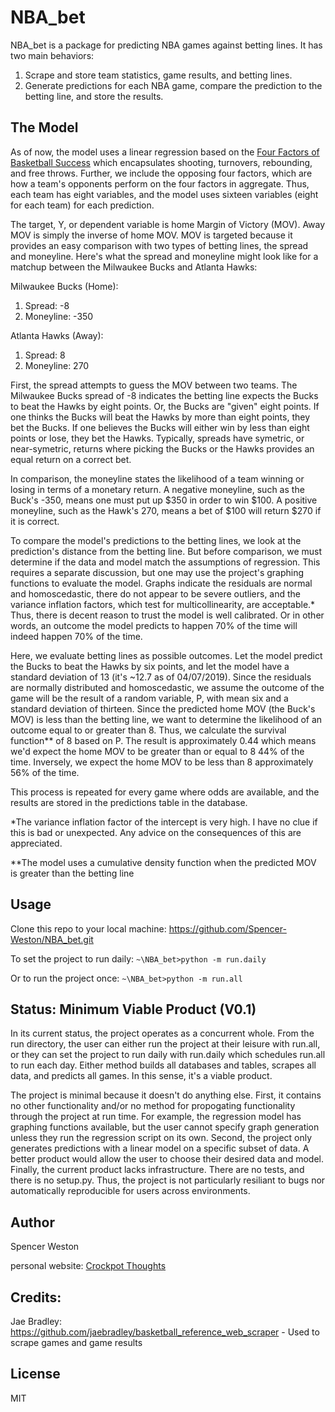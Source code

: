 # NBA_bet

NBA_bet is a package for predicting NBA games against betting lines. It has two main behaviors: 
1. Scrape and store team statistics, game results, and betting lines.
2. Generate predictions for each NBA game, compare the prediction to the betting line, and store the results.

## The Model
As of now, the model uses a linear regression based on the [Four Factors of Basketball Success](https://www.basketball-reference.com/about/factors.html) which encapsulates shooting, turnovers, rebounding, and free throws. Further, we include the opposing four factors, which are how a team's opponents perform on the four factors in aggregate. Thus, each team has eight variables, and the model uses sixteen variables (eight for each team) for each prediction. 

The target, Y, or dependent variable is home Margin of Victory (MOV). Away MOV is simply the inverse of home MOV. MOV is targeted because it provides an easy comparison with two types of betting lines, the spread and moneyline. Here's what the spread and moneyline might look like for a matchup between the Milwaukee Bucks and Atlanta Hawks:

Milwaukee Bucks (Home):
1. Spread: -8
2. Moneyline: -350

Atlanta Hawks (Away):
1. Spread: 8
2. Moneyline: 270

First, the spread attempts to guess the MOV between two teams. The Milwaukee Bucks spread of -8 indicates the betting line expects the Bucks to beat the Hawks by eight points. Or, the Bucks are "given" eight points. If one thinks the Bucks will beat the Hawks by more than eight points, they bet the Bucks. If one believes the Bucks will either win by less than eight points or lose, they bet the Hawks. Typically, spreads have symetric, or near-symetric, returns where picking the Bucks or the Hawks provides an equal return on a correct bet.

In comparison, the moneyline states the likelihood of a team winning or losing in terms of a monetary return. A negative moneyline, such as the Buck's -350, means one must put up $350 in order to win $100. A positive moneyline, such as the Hawk's 270, means a bet of $100 will return $270 if it is correct. 

To compare the model's predictions to the betting lines, we look at the prediction's distance from the betting line. But before comparison, we must determine if the data and model match the assumptions of regression. This requires a separate discussion, but one may use the project's graphing functions to evaluate the model. Graphs indicate the residuals are normal and homoscedastic, there do not appear to be severe outliers, and the variance inflation factors, which test for multicollinearity, are acceptable.* Thus, there is decent reason to trust the model is well calibrated. Or in other words, an outcome the model predicts to happen 70% of the time will indeed happen 70% of the time. 

Here, we evaluate betting lines as possible outcomes. Let the model predict the Bucks to beat the Hawks by six points, and let the model have a standard deviation of 13 (it's ~12.7 as of 04/07/2019). Since the residuals are normally distributed and homoscedastic, we assume the outcome of the game will be the result of a random variable, P, with mean six and a standard deviation of thirteen. Since the predicted home MOV (the Buck's MOV) is less than the betting line, we want to determine the likelihood of an outcome equal to or greater than 8. Thus, we calculate the survival function** of 8 based on P. The result is approximately 0.44 which means we'd expect the home MOV to be greater than or equal to 8 44% of the time. Inversely, we expect the home MOV to be less than 8 approximately 56% of the time. 

This process is repeated for every game where odds are available, and the results are stored in the predictions table in the database. 


*The variance inflation factor of the intercept is very high. I have no clue if this is bad or unexpected. Any advice on the consequences of this are appreciated.

**The model uses a cumulative density function when the predicted MOV is greater than the betting line

## Usage
Clone this repo to your local machine: https://github.com/Spencer-Weston/NBA_bet.git

To set the project to run daily:
```~\NBA_bet>python -m run.daily```

Or to run the project once:
```~\NBA_bet>python -m run.all```


## Status: Minimum Viable Product (V0.1)

In its current status, the project operates as a concurrent whole. From the run directory, the user can either run the project at their leisure with run.all, or they can set the project to run daily with run.daily which schedules run.all to run each day. Either method builds all databases and tables, scrapes all data, and predicts all games. In this sense, it's a viable product.

The project is minimal because it doesn't do anything else. First, it contains no other functionality and/or no method for propogating functionality through the project at run time. For example, the regression model has graphing functions available, but the user cannot specify graph generation unless they run the regression script on its own. Second, the project only generates predictions with a linear model on a specific subset of data. A better product would allow the user to choose their desired data and model. Finally, the current product lacks infrastructure. There are no tests, and there is no setup.py. Thus, the project is not particularly resiliant to bugs nor automatically reproducible for users across environments. 

## Author
Spencer Weston

personal website: [Crockpot Thoughts](https://crockpotthoughts.wordpress.com/)

## Credits:
Jae Bradley: https://github.com/jaebradley/basketball_reference_web_scraper
    - Used to scrape games and game results

## License
MIT

